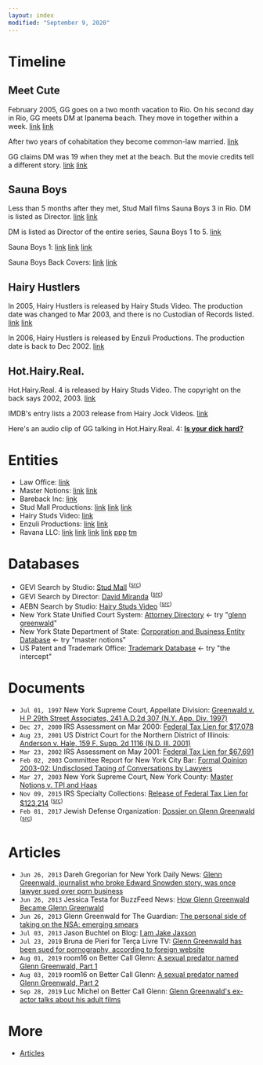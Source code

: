 ```yaml
---
layout: index
modified: "September 9, 2020"
---
```


<!--
<blockquote class="twitter-tweet" data-conversation="none" data-dnt="true"><p lang="en" dir="ltr">My vindicated dissent on Russiagate bullshit is one of the proudest accomplishment of my journalistic career - right after our ongoing exposés this year about Bolsonaro officials, the Snowden reporting, my animal rights journalism, and my general impact on journalism theories.</p>&mdash; Glenn Greenwald (@ggreenwald) <a href="https://twitter.com/ggreenwald/status/1188552902744387584?ref_src=twsrc%5Etfw">October 27, 2019</a></blockquote>
-->

# Timeline

## Meet Cute

February 2005, GG goes on a two month vacation to Rio. On his second day in Rio, GG meets DM at Ipanema beach. They move in together within a week.
[link](https://twitter.com/wokyleeks/status/1298827978164453378)
[link](https://twitter.com/AlanVRK/status/1298322296579522564)

After two years of cohabitation they become common-law married.
[link](https://twitter.com/AlanVRK/status/1298323770743152640)

GG claims DM was 19 when they met at the beach. But the movie credits tell a different story.
[link](https://twitter.com/wokyleeks/status/1303174798214795264)
[link](https://twitter.com/AlanVRK/status/1299837138629021696)

## Sauna Boys

Less than 5 months after they met, Stud Mall films Sauna Boys 3 in Rio. DM is listed as Director.
[link](https://twitter.com/AlanVRK/status/1298727516736233472)
[link](https://twitter.com/AlanVRK/status/1299105381910802445)

DM is listed as Director of the entire series, Sauna Boys 1 to 5.
[link](https://twitter.com/wokyleeks/status/1299808430450855936)

Sauna Boys 1: [link](https://twitter.com/AlanVRK/status/1298731008389509125) [link](https://twitter.com/AlanVRK/status/1298706588199460865) [link](https://twitter.com/wokyleeks/status/1299809826067816448)

Sauna Boys Back Covers: [link](https://twitter.com/AlanVRK/status/1298715175051079687) [link](https://twitter.com/AlanVRK/status/1299718665345134594)

## Hairy Hustlers

In 2005, Hairy Hustlers is released by Hairy Studs Video. The production date was changed to Mar 2003, and there is no Custodian of Records listed.
[link](https://twitter.com/AlanVRK/status/1299761145922945027)
[link](https://twitter.com/AlanVRK/status/1299769069382569986)

In 2006, Hairy Hustlers is released by Enzuli Productions. The production date is back to Dec 2002.
[link](https://twitter.com/AlanVRK/status/1299767507654529025)

## Hot.Hairy.Real.

Hot.Hairy.Real. 4 is released by Hairy Studs Video. The copyright on the back says 2002, 2003.
[link](https://twitter.com/AlanVRK/status/1299754728897863685)

IMDB's entry lists a 2003 release from Hairy Jock Videos. [link](https://www.imdb.com/title/tt7801464/)

Here's an audio clip of GG talking in Hot.Hairy.Real. 4: **[Is your dick hard?](./media/hairy-studs-4-audio.mp4)**

# Entities

- Law Office: [link](https://www.bizexposed.com/New_York-USA/B/Law_Office_of_Glenn_Green_Wald-New_York.php)
- Master Notions: [link](https://twitter.com/AlanVRK/status/1299119861809975297) [link](https://twitter.com/AlanVRK/status/1298995252284362752)
- Bareback Inc: [link](https://twitter.com/AlanVRK/status/1298734275601281025)
- Stud Mall Productions: [link](https://twitter.com/AlanVRK/status/1298396468844396545) [link](https://twitter.com/wokyleeks/status/1299021151352393728) [link](http://web.archive.org/web/20050208081923/http://www.studmall.com/contact.php)
- Hairy Studs Video: [link](https://twitter.com/AlanVRK/status/1299762747266215937)
- Enzuli Productions: [link](https://twitter.com/AlanVRK/status/1299776571482476548) [link](https://twitter.com/AlanVRK/status/1299788774382211072)
- Ravana LLC: [link](https://twitter.com/AlanVRK/status/1298626981848899585) [link](https://twitter.com/AlanVRK/status/1298717258919813122) [link](https://twitter.com/AlanVRK/status/1299080322919862272) [link](https://twitter.com/AlanVRK/status/1299081614513840128) [ppp](https://projects.propublica.org/coronavirus/bailouts/loans/ravana-llc-a962e2a231387214e7a1c7778ec6e3ab) [tm](https://trademarks.corporationwiki.com/marks-owner/ravana-llc/149189464/)

# Databases

- GEVI Search by Studio: [Stud Mall](./assets/images/gevi-studio-studmall.png) <sup>([src](https://www.gayeroticvideoindex.com/C/7/6277.html))</sup>
- GEVI Search by Director: [David Miranda](./assets/images/gevi-director-dm.png) <sup>([src](https://www.gayeroticvideoindex.com/D/3/2013.html))</sup>
- AEBN Search by Studio: [Hairy Studs Video](./assets/images/aebn-series-hairystuds.png) <sup>([src](https://gay.aebn.com/gay/studios/19516/hairy-studs-video))</sup>
- New York State Unified Court System: [Attorney Directory](http://iapps.courts.state.ny.us/attorney/AttorneySearch) &#8592; try "[glenn greenwald](http://iapps.courts.state.ny.us/attorney/AttorneyDetails?attorneyId=tR4r38HHdCHxnDSheHRDjg%3D%3D)"
- New York State Department of State: [Corporation and Business Entity Database](https://appext20.dos.ny.gov/corp_public/corpsearch.entity_search_entry) &#8592; try "master notions"
- US Patent and Trademark Office: [Trademark Database](http://tess2.uspto.gov/) &#8592; try "the intercept"

# Documents

- ``Jul 01, 1997`` New York Supreme Court, Appellate Division: [Greenwald v. H P 29th Street Associates, 241 A.D.2d 307 (N.Y. App. Div. 1997)](https://casetext.com/case/greenwald-v-h-p-29th-street-associates)
- ``Dec 27, 2000`` IRS Assessment on Mar 2000: [Federal Tax Lien for $17,078](https://a836-acris.nyc.gov/DS/DocumentSearch/DocumentDetail?doc_id=FT_1850007483285)
- ``Aug 23, 2001`` US District Court for the Northern District of Illinois: [Anderson v. Hale, 159 F. Supp. 2d 1116 (N.D. Ill. 2001)](https://law.justia.com/cases/federal/district-courts/FSupp2/159/1116/2384296)
- ``Mar 23, 2002`` IRS Assessment on May 2001: [Federal Tax Lien for $67,691](https://a836-acris.nyc.gov/DS/DocumentSearch/DocumentDetail?doc_id=FT_1580008351458)
- ``Feb 02, 2003`` Committee Report for New York City Bar: [Formal Opinion 2003-02: Undisclosed Taping of Conversations by Lawyers](https://www.nycbar.org/member-and-career-services/committees/reports-listing/reports/detail/formal-opinion-2003-02-undisclosed-taping-of-conversations-by-lawyers-1)
- ``Mar 27, 2003`` New York Supreme Court, New York County: [Master Notions v. TPI and Haas](./docs/30011687020023SCIV_pdf.pdf)
- ``Nov 09, 2015`` IRS Specialty Collections: [Release of Federal Tax Lien for $123,214](./docs/2015102800324009OCR.pdf) <sup>([src](https://a836-acris.nyc.gov/DS/DocumentSearch/DocumentDetail?doc_id=2015102800324009))</sup>
- ``Feb 01, 2017`` Jewish Defense Organization: [Dossier on Glenn Greenwald](./docs/jewish-defense-organization-dossier.pdf) <sup>([src](https://inba.info/the-story-of-a-jew-who-fell-in-love-with-a-nazi-the-glenn-greenwald-matt-hale-affair_58aa1654b6d87f6f5d8b5237.html))</sup>

# Articles

- ``Jun 26, 2013`` Dareh Gregorian for New York Daily News: [Glenn Greenwald, journalist who broke Edward Snowden story, was once lawyer sued over porn business](https://www.nydailynews.com/news/national/greenwald-reporter-broke-nsa-story-lawyer-sued-porn-biz-article-1.1383448)
- ``Jun 26, 2013`` Jessica Testa for BuzzFeed News: [How Glenn Greenwald Became Glenn Greenwald](https://www.buzzfeednews.com/article/jtes/how-glenn-greenwald-became-glenn-greenwald)
- ``Jun 26, 2013`` Glenn Greenwald for The Guardian: [The personal side of taking on the NSA: emerging smears](https://www.theguardian.com/commentisfree/2013/jun/26/nsa-revelations-response-to-smears)
- ``Jul 03, 2013`` Jason Buchtel on Blog: [I am Jake Jaxson](https://jakejaxson.com/post/54490441032/i-am-jake-jaxson)
- ``Jul 23, 2019`` Bruna de Pieri for Terça Livre TV: [Glenn Greenwald has been sued for pornography, according to foreign website](https://www.tercalivre.com.br/glenn-greenwald-ja-foi-processado-por-pornografia-segundo-site-estrangeiro/)
- ``Aug 01, 2019`` room16 on Better Call Glenn: [A sexual predator named Glenn Greenwald, Part 1](predator-part-1.md)
- ``Aug 03, 2019`` room16 on Better Call Glenn: [A sexual predator named Glenn Greenwald, Part 2](predator-part-2.md)
- ``Sep 28, 2019`` Luc Michel on Better Call Glenn: [Glenn Greenwald's ex-actor talks about his adult films](raul-interview.md)

# More

- [Articles](articles.md)

[1]: https://www.fbi.gov/wanted/cyber/evgeniy-mikhailovich-bogachev
[2]: https://aficwomendirect.org/director/jenkleiner/
